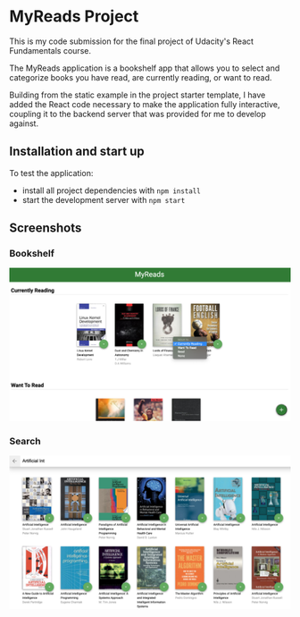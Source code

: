 # MyReads Project

This is my code submission for the final project of Udacity's React Fundamentals course.

The MyReads application is a bookshelf app that allows you to select and categorize books you have read, are currently reading, or want to read. 

Building from the static example in the project starter template, I have added the React code necessary to make the application fully interactive, coupling it to the backend server that was provided for me to develop against.

## Installation and start up

To test the application:

* install all project dependencies with `npm install`
* start the development server with `npm start`

## Screenshots

### Bookshelf
![Alt text](screenshots/bookshelf.png?raw=true "Image 1")

### Search
![Alt text](screenshots/search.png?raw=true "Image 1")
